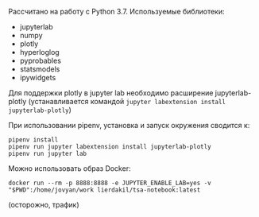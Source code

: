 Рассчитано на работу с Python 3.7. Используемые библиотеки:

- jupyterlab
- numpy
- plotly
- hyperloglog
- pyprobables
- statsmodels
- ipywidgets

Для поддержки plotly в jupyter lab необходимо расширение jupyterlab-plotly (устанавливается командой `jupyter labextension install jupyterlab-plotly`)

При использовании pipenv, установка и запуск окружения сводится к:

```
pipenv install
pipenv run jupyter labextension install jupyterlab-plotly
pipenv run jupyter lab
```

Можно использовать образ Docker:

```
docker run --rm -p 8888:8888 -e JUPYTER_ENABLE_LAB=yes -v "$PWD":/home/jovyan/work lierdakil/tsa-notebook:latest
```
(осторожно, трафик)
